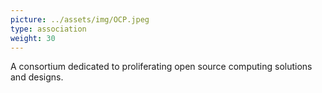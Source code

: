 ```yaml
---
picture: ../assets/img/OCP.jpeg
type: association
weight: 30
---
```


A consortium dedicated to proliferating open source computing solutions and designs.